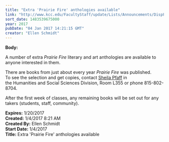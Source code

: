 ```yaml
---
title: "Extra 'Prairie Fire' anthologies available"
link: "http://www.kcc.edu/FacultyStaff/update/Lists/Announcements/DispForm.aspx?ID=2354"
sort_date: 1483539675000
year: 2017
pubDate: "04 Jan 2017 14:21:15 GMT"
creator: "Ellen Schmidt"
---
```


<div><b>Body:</b> <div class="ExternalClassF33D99379EFE475AB0545CA49B045FA8"><p>​A number of extra <span><em>Prairie Fire</em></span> literary and art anthologies are available to anyone interested in them. </p>
<p>There are books from just about every year <em>Prairie Fire</em> was published. To see the selection and get copies, contact <a href="mailto:spfaff@kcc.edu">Sheila Pfaff</a> in the Humanities and Social Sciences Division, Room L355 or phone 815-802-8704. </p>
<p>After the first week of classes, any remaining books will be set out for any takers (students, staff, community).</p></div></div>
<div><b>Expires:</b> 1/20/2017</div>
<div><b>Created:</b> 1/4/2017 8:21 AM</div>
<div><b>Created By:</b> Ellen Schmidt</div>
<div><b>Start Date:</b> 1/4/2017</div>
<div><b>Title:</b> Extra &#39;Prairie Fire&#39; anthologies available</div>
